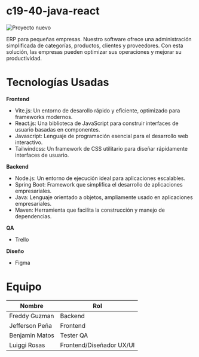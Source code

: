 # c19-40-java-react

  ![Proyecto nuevo](https://github.com/user-attachments/assets/337e9372-70b4-4705-b3a4-84f49f05f939)

ERP para pequeñas empresas. Nuestro software ofrece una administración simplificada de categorías, productos, clientes y proveedores. Con esta solución, las empresas pueden optimizar sus operaciones y mejorar su productividad.

# Tecnologías Usadas

**Frontend**
- Vite.js: Un entorno de desarollo rápido y eficiente, optimizado para frameworks modernos.
- React.js: Una biblioteca de JavaScript para construir interfaces de usuario basadas en componentes.
- Javascript: Lenguaje de programación esencial para el desarrollo web interactivo.
- Tailwindcss: Un framework de CSS utilitario para diseñar rápidamente interfaces de usuario.

**Backend**
- Node.js: Un entorno de ejecución ideal para aplicaciones escalables.
- Spring Boot: Framework que simplifica el desarrollo de aplicaciones empresariales.
- Java: Lenguaje orientado a objetos, ampliamente usado en aplicaciones empresariales.
- Maven: Herramienta que facilita la construcción y manejo de dependencias.

**QA**
- Trello

**Diseño**
- Figma

# Equipo
| Nombre            | Rol                                              |
|-------------------|--------------------------------------------------------|
| Freddy Guzman  | Backend |
| Jefferson Peña | Frontend |
| Benjamin Matos | Tester QA |
| Luiggi Rosas   | Frontend/Diseñador UX/UI |

